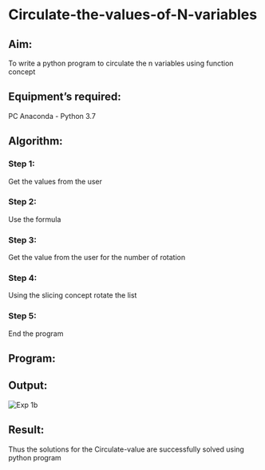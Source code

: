 # Circulate-the-values-of-N-variables
## Aim:
To write a python program to circulate the n variables using function concept
## Equipment’s required:
PC
Anaconda - Python 3.7
## Algorithm: 
### Step 1: 
Get the values from the user
### Step 2: 
Use the formula
### Step 3: 
Get the value from the user for the number of rotation
### Step 4: 
Using the slicing concept rotate the list
### Step 5: 
End the program

## Program:

## Output:
![Exp 1b](https://github.com/Divya110205/Circulate-the-values-of-N-variables/assets/119404855/27600eb2-4c0a-4368-9bcd-3cd8c4697075)

## Result:
Thus the solutions for the Circulate-value are successfully solved using python program
